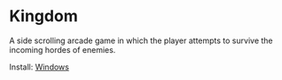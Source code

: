 # Kingdom
A side scrolling arcade game in which the player attempts to survive the incoming hordes of enemies.

Install: [Windows](https://drive.google.com/drive/folders/1hyC3Yei92fugtJgrl-SnNablw6UshiIm?usp=sharing)
